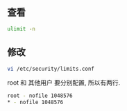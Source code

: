 

## 查看

```sh
ulimit -n
```

## 修改

```sh
vi /etc/security/limits.conf
```

root 和 其他用户 要分别配置, 所以有两行.

```sh
root - nofile 1048576
* - nofile 1048576
```